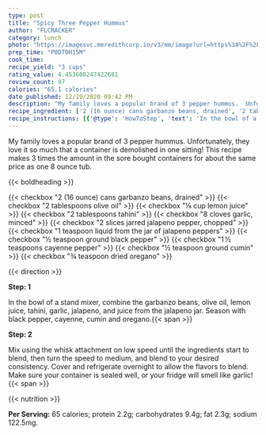 ```yaml
---
type: post
title: "Spicy Three Pepper Hummus"
author: "FLCRACKER"
category: lunch
photo: "https://imagesvc.meredithcorp.io/v3/mm/image?url=https%3A%2F%2Fimages.media-allrecipes.com%2Fuserphotos%2F432210.jpg"
prep_time: "P0DT0H15M"
cook_time: 
recipe_yield: "3 cups"
rating_value: 4.453608247422681
review_count: 97
calories: "65.1 calories"
date_published: 12/19/2020 09:42 PM
description: "My family loves a popular brand of 3 pepper hummus.  Unfortunately, they love it so much that a container is demolished in one sitting!  This recipe makes 3 times the amount in the sore bought containers for about the same price as one 8 ounce tub."
recipe_ingredient: ['2 (16 ounce) cans garbanzo beans, drained', '2 tablespoons olive oil', '⅛ cup lemon juice', '2 tablespoons tahini', '8 cloves garlic, minced', '2 slices jarred jalapeno pepper, chopped', '1 teaspoon liquid from the jar of jalapeno peppers', '½ teaspoon ground black pepper', '1\u2009½ teaspoons cayenne pepper', '½ teaspoon ground cumin', '¾ teaspoon dried oregano']
recipe_instructions: [{'@type': 'HowToStep', 'text': 'In the bowl of a stand mixer, combine the garbanzo beans, olive oil, lemon juice, tahini, garlic, jalapeno, and juice from the jalapeno jar. Season with black pepper, cayenne, cumin and oregano.\n'}, {'@type': 'HowToStep', 'text': 'Mix using the whisk attachment on low speed until the ingredients start to blend, then turn the speed to medium, and blend to your desired consistency. Cover and refrigerate overnight to allow the flavors to blend. Make sure your container is sealed well, or your fridge will smell like garlic!\n'}]
---
```


My family loves a popular brand of 3 pepper hummus.  Unfortunately, they love it so much that a container is demolished in one sitting!  This recipe makes 3 times the amount in the sore bought containers for about the same price as one 8 ounce tub. 

{{< boldheading >}}

{{< checkbox "2 (16 ounce) cans garbanzo beans, drained" >}}
{{< checkbox "2 tablespoons olive oil" >}}
{{< checkbox "⅛ cup lemon juice" >}}
{{< checkbox "2 tablespoons tahini" >}}
{{< checkbox "8 cloves garlic, minced" >}}
{{< checkbox "2 slices jarred jalapeno pepper, chopped" >}}
{{< checkbox "1 teaspoon liquid from the jar of jalapeno peppers" >}}
{{< checkbox "½ teaspoon ground black pepper" >}}
{{< checkbox "1 ½ teaspoons cayenne pepper" >}}
{{< checkbox "½ teaspoon ground cumin" >}}
{{< checkbox "¾ teaspoon dried oregano" >}}


{{< direction >}}

**Step: 1**

In the bowl of a stand mixer, combine the garbanzo beans, olive oil, lemon juice, tahini, garlic, jalapeno, and juice from the jalapeno jar. Season with black pepper, cayenne, cumin and oregano.{{< span >}}

**Step: 2**

Mix using the whisk attachment on low speed until the ingredients start to blend, then turn the speed to medium, and blend to your desired consistency. Cover and refrigerate overnight to allow the flavors to blend. Make sure your container is sealed well, or your fridge will smell like garlic!{{< span >}}

{{< nutrition >}}

**Per Serving:** 65 calories; protein 2.2g; carbohydrates 9.4g; fat 2.3g; sodium 122.5mg.